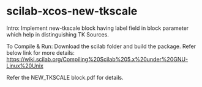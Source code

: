# scilab-xcos-new-tkscale
Intro: Implement new-tkscale block having label field in block parameter which help in distinguishing TK Sources. 

To Compile & Run: 
 Download the scilab folder and build the package. Refer below link for more details: https://wiki.scilab.org/Compiling%20Scilab%205.x%20under%20GNU-Linux%20Unix

Refer the NEW_TKSCALE block.pdf for details.

